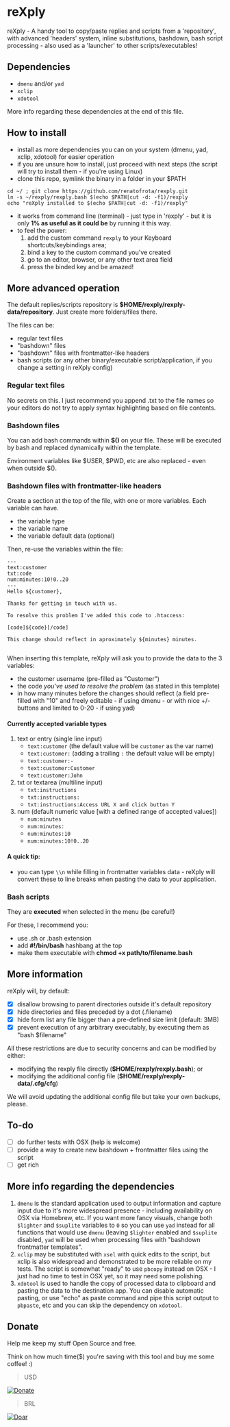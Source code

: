 # reXply
reXply - A handy tool to copy/paste replies and scripts from a 'repository', with advanced 'headers' system, inline substitutions, bashdown, bash script processing - also used as a 'launcher' to other scripts/executables!

## Dependencies

- `dmenu` and/or `yad`
- `xclip`
- `xdotool`

More info regarding these dependencies at the end of this file.

## How to install

- install as more dependencies you can on your system (dmenu, yad, xclip, xdotool) for easier operation
- if you are unsure how to install, just proceed with next steps (the script will try to install them - if you're using Linux)
- clone this repo, symlink the binary in a folder in your $PATH

```
cd ~/ ; git clone https://github.com/renatofrota/rexply.git
ln -s ~/rexply/rexply.bash $(echo $PATH|cut -d: -f1)/rexply
echo "reXply installed to $(echo $PATH|cut -d: -f1)/rexply"
```

- it works from command line (terminal) - just type in 'rexply' - but it is only **1% as useful as it could be** by running it this way.
- to feel the power:
  1. add the custom command `rexply` to your Keyboard shortcuts/keybindings area;
  2. bind a key to the custom command you've created
  3. go to an editor, browser, or any other text area field
  4. press the binded key and be amazed!

## More advanced operation

The default replies/scripts repository is **$HOME/rexply/rexply-data/repository**. Just create more folders/files there.

The files can be:

- regular text files
- "bashdown" files
- "bashdown" files with frontmatter-like headers
- bash scripts (or any other binary/executable script/application, if you change a setting in reXply config)

### Regular text files

No secrets on this. I just recommend you append .txt to the file names so your editors do not try to apply syntax highlighting based on file contents.

### Bashdown files

You can add bash commands within **$()** on your file. These will be executed by bash and replaced dynamically within the template.

Environment variables like $USER, $PWD, etc are also replaced - even when outside $().

### Bashdown files with frontmatter-like headers

Create a section at the top of the file, with one or more variables. Each variable can have.

- the variable type
- the variable name
- the variable default data (optional)

Then, re-use the variables within the file:

```
---
text:customer
txt:code
num:minutes:10!0..20
---
Hello ${customer},

Thanks for getting in touch with us.

To resolve this problem I've added this code to .htaccess:

[code]${code}[/code]

This change should reflect in aproximately ${minutes} minutes.


```

When inserting this template, reXply will ask you to provide the data to the 3 variables:

- the customer username (pre-filled as "Customer")
- the code _you've used to resolve the problem_ (as stated in this template)
- in how many minutes before the changes should reflect (a field pre-filled with "10" and freely editable - if using dmenu - or with nice +/- buttons and limited to 0-20 - if using yad)

#### Currently accepted variable types

1. text or entry (single line input)
   - `text:customer` (the default value will be `customer` as the var name)
   - `text:customer:` (adding a trailing `:` the default value will be empty)
   - `text:customer:-`
   - `text:customer:Customer`
   - `text:customer:John`
2. txt or textarea (multiline input)
   - `txt:instructions`
   - `txt:instructions:`
   - `txt:instructions:Access URL X and click button Y`
3. num (default numeric value [with a defined range of accepted values])
   - `num:minutes`
   - `num:minutes:`
   - `num:minutes:10`
   - `num:minutes:10!0..20`

#### A quick tip:

- you can type `\\n` while filling in frontmatter variables data - reXply will convert these to line breaks when pasting the data to your application.

### Bash scripts

They are **executed** when selected in the menu (be careful!)

For these, I recommend you:

- use .sh or .bash extension
- add **#!/bin/bash** hashbang at the top
- make them executable with **chmod +x path/to/filename.bash**

## More information

reXply will, by default:

- [x] disallow browsing to parent directories outside it's default repository
- [x] hide directories and files preceded by a dot (.filename)
- [x] hide form list any file bigger than a pre-defined size limit (default: 3MB)
- [x] prevent execution of any arbitrary executably, by executing them as "bash $filename"

All these restrictions are due to security concerns and can be modified by either:

- modifying the rexply file directly (**$HOME/rexply/rexply.bash**); or
- modifying the additional config file (**$HOME/rexply/rexply-data/.cfg/cfg**)

We will avoid updating the additional config file but take your own backups, please.

## To-do

- [ ] do further tests with OSX (help is welcome)
- [ ] provide a way to create new bashdown + frontmatter files using the script
- [ ] get rich

## More info regarding the dependencies

1. `dmenu` is the standard application used to output information and capture input due to it's more widespread presence - including availability on OSX via Homebrew, etc. If you want more fancy visuals, change both `$lighter` and `$suplite` variables to `0` so you can use `yad` instead for all functions that would use `dmenu` (leaving `$lighter` enabled and `$suplite` disabled, `yad` will be used when processing files with "bashdown frontmatter templates".
2. `xclip` may be substituted with `xsel` with quick edits to the script, but xclip is also widespread and demonstrated to be more reliable on my tests. The script is somewhat "ready" to use `pbcopy` instead on OSX - I just had no time to test in OSX yet, so it may need some polishing.
3. `xdotool` is used to handle the copy of processed data to clipboard and pasting the data to the destination app. You can disable automatic pasting, or use "echo" as paste command and pipe this script output to `pbpaste`, etc and you can skip the dependency on `xdotool`.

## Donate

Help me keep my stuff Open Source and free.

Think on how much time($) you're saving with this tool and buy me some coffee! :)

> USD

[![Donate](https://www.paypalobjects.com/en_US/i/btn/btn_donate_SM.gif)](https://www.paypal.com/cgi-bin/webscr?cmd=_s-xclick&hosted_button_id=R58RLRMM8YM6U)

> BRL

[![Doar](https://www.paypalobjects.com/pt_BR/i/btn/btn_donate_SM.gif)](https://www.paypal.com/cgi-bin/webscr?cmd=_s-xclick&hosted_button_id=9JMBDY5QA8X5A)


